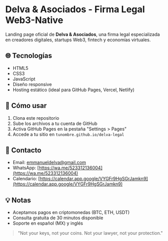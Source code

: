 # Delva & Asociados - Firma Legal Web3-Native

Landing page oficial de **Delva & Asociados**, una firma legal especializada en creadores digitales, startups Web3, fintech y economías virtuales.

## 🌐 Tecnologías
- HTML5
- CSS3
- JavaScript
- Diseño responsive
- Hosting estático (ideal para GitHub Pages, Vercel, Netlify)

## 🚀 Cómo usar
1. Clona este repositorio
2. Sube los archivos a tu cuenta de GitHub
3. Activa GitHub Pages en la pestaña "Settings > Pages"
4. Accede a tu sitio en `tunombre.github.io/delva-legal`

## 🔗 Contacto
- Email: emmanueldelva@gmail.com
- WhatsApp: [https://wa.me/523312136004](https://wa.me/523312136004)
- Calendario: [https://calendar.app.google/VYGFr9HgSGrJamkn9](https://calendar.app.google/VYGFr9HgSGrJamkn9)

## 💡 Notas
- Aceptamos pagos en criptomonedas (BTC, ETH, USDT)
- Consulta gratuita de 30 minutos disponible
- Soporte en español (MX) y inglés

> "Not your keys, not your coins. Not your lawyer, not your protection."